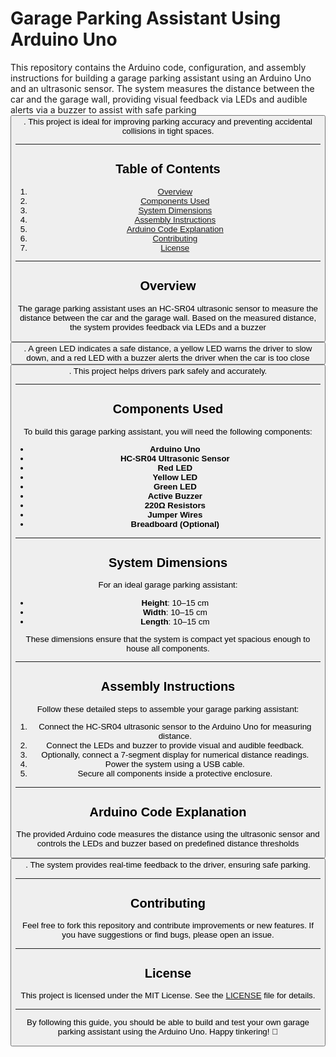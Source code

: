 # Garage Parking Assistant Using Arduino Uno

This repository contains the Arduino code, configuration, and assembly instructions for building a garage parking assistant using an Arduino Uno and an ultrasonic sensor. The system measures the distance between the car and the garage wall, providing visual feedback via LEDs and audible alerts via a buzzer to assist with safe parking <button class="citation-flag" data-index="1">. This project is ideal for improving parking accuracy and preventing accidental collisions in tight spaces.

---

## Table of Contents
1. [Overview](#overview)
2. [Components Used](#components-used)
3. [System Dimensions](#system-dimensions)
4. [Assembly Instructions](#assembly-instructions)
5. [Arduino Code Explanation](#arduino-code-explanation)
6. [Contributing](#contributing)
7. [License](#license)

---

## Overview
The garage parking assistant uses an HC-SR04 ultrasonic sensor to measure the distance between the car and the garage wall. Based on the measured distance, the system provides feedback via LEDs and a buzzer <button class="citation-flag" data-index="6">. A green LED indicates a safe distance, a yellow LED warns the driver to slow down, and a red LED with a buzzer alerts the driver when the car is too close <button class="citation-flag" data-index="8">. This project helps drivers park safely and accurately.

---

## Components Used
To build this garage parking assistant, you will need the following components:
- **Arduino Uno**
- **HC-SR04 Ultrasonic Sensor**
- **Red LED**
- **Yellow LED**
- **Green LED**
- **Active Buzzer**
- **220Ω Resistors**
- **Jumper Wires**
- **Breadboard (Optional)**

---

## System Dimensions
For an ideal garage parking assistant:
- **Height**: 10–15 cm
- **Width**: 10–15 cm
- **Length**: 10–15 cm

These dimensions ensure that the system is compact yet spacious enough to house all components.

---

## Assembly Instructions
Follow these detailed steps to assemble your garage parking assistant:
1. Connect the HC-SR04 ultrasonic sensor to the Arduino Uno for measuring distance.
2. Connect the LEDs and buzzer to provide visual and audible feedback.
3. Optionally, connect a 7-segment display for numerical distance readings.
4. Power the system using a USB cable.
5. Secure all components inside a protective enclosure.

---

## Arduino Code Explanation
The provided Arduino code measures the distance using the ultrasonic sensor and controls the LEDs and buzzer based on predefined distance thresholds <button class="citation-flag" data-index="3">. The system provides real-time feedback to the driver, ensuring safe parking.

---

## Contributing
Feel free to fork this repository and contribute improvements or new features. If you have suggestions or find bugs, please open an issue.

---

## License
This project is licensed under the MIT License. See the [LICENSE](LICENSE) file for details.

---

By following this guide, you should be able to build and test your own garage parking assistant using the Arduino Uno. Happy tinkering! 🚀

